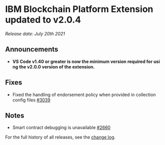 # IBM Blockchain Platform Extension updated to v2.0.4
_Release date: July 20th 2021_

Announcements
---

* **VS Code v1.40 or greater is now the minimum version required for using the v2.0.0 version of the extension.**

Fixes
---
* Fixed the handling of endorsement policy when provided in collection config files [#3039](https://github.com/IBM-Blockchain/blockchain-vscode-extension/issues/3039)

Notes
---
* Smart contract debugging is unavailable [#2660](https://github.com/IBM-Blockchain/blockchain-vscode-extension/issues/2660)

For the full history of all releases, see the [change log](https://marketplace.visualstudio.com/items/IBMBlockchain.ibm-blockchain-platform/changelog).
